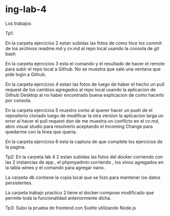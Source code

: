 # ing-lab-4
 Los trabajos

Tp1:

En la carpeta ejercicios 2 estan subidas las fotos de como hice los commit de los archivos readme.md y cv.md al repo local 
usando la consola de git bash

En la carpeta ejercicios 3 esta el comando y el resultado de hacer el remote para subir el repo local a Github.
No se muestra que sale una ventana que pide login a Github.

En la carpeta ejercicios 4 estan las fotos de luego de haber el hecho un pull request de los cambios agregados al
repo local usando la aplicacion de Github Desktop al no haber encontrado buena explicacion de como hacerlo por
consola.

En la carpeta ejercicios 5  muestro como al querer hacer un push de el repositorio clonado luego de modificar la 
otra version la aplicacion larga un error al hacer el pull request don de me muestra un conflicto en el cv.md,
abro visual studio para resolverlo aceptando el Incoming Change para quedarme con la linea que queria.

En la carpeta ejercicios 6 esta la captura de que complete los ejercicios de la pagina.

Tp2:
En la carpeta lab 4 2 estan subidas las fotos del docker corriendo con las 2 instancias de app , el phpmyadmin corriendo , los vinos agregados en la tabla wines y el comando para agregar nano.

La carpeta db contiene la copia local que se hizo para mantener los datos persistentes.

La carpeta trabajo practico 2 tiene el docker-compose modificado que permite toda la funcionalidad anteriormente dicha.

Tp3:
Subo la prueba de frontend con Svelte utilizando Node.js 
